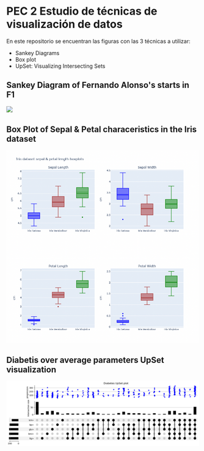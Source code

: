 # PEC 2 Estudio de técnicas de visualización de datos

En este repositorio se encuentran las figuras con las 3 técnicas a utilizar:

  - Sankey Diagrams
  - Box plot
  - UpSet: Visualizing Intersecting Sets

## Sankey Diagram of Fernando Alonso's starts in F1

![](F1-Sankey.png)

## Box Plot of Sepal & Petal characeristics in the Iris dataset

![](Iris-BoxPlot.png)


## Diabetis over average parameters UpSet visualization 

![](Diabetes-UpSet.png)
